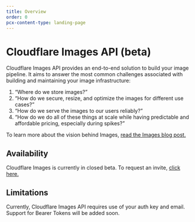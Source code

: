 ```yaml
---
title: Overview
order: 0
pcx-content-type: landing-page
---
```


# Cloudflare Images API (beta)

Cloudflare Images API provides an end-to-end solution to build your image pipeline.  It aims to answer the most common challenges associated with building and maintaining your image infrastructure:

1. “Where do we store images?”
1. “How do we secure, resize, and optimize the images for different use cases?”
1. “How do we serve the images to our users reliably?”
1. “How do we do all of these things at scale while having predictable and affordable pricing, especially during spikes?”

To learn more about the vision behind Images, [read the Images blog post.](https://blog.cloudflare.com/announcing-cloudflare-images-beta/) 

## Availability

Cloudflare Images is currently in closed beta. To request an invite, [click here.](https://docs.google.com/forms/d/1x1caSSYQn10dRjxNLJlG-MdHgLnUa2mnR6iUpa2ahxI/edit) 

## Limitations

Currently, Cloudflare Images API requires use of your auth key and email. Support for Bearer Tokens will be added soon.
